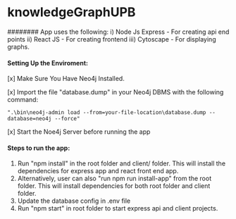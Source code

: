 # knowledgeGraphUPB

######## App uses the following:
i) Node Js Express - For creating api end points
ii) React JS - For creating frontend
iii) Cytoscape - For displaying graphs.

#### Setting Up the Enviroment:

[x] Make Sure You Have Neo4j Installed.

[x] Import the file "database.dump" in your Neo4j DBMS with the following command:
```
".\bin\neo4j-admin load --from=your-file-location\database.dump --database=neo4j --force"
```

[x] Start the Noe4j Server before running the app


#### Steps to run the app:
1. Run "npm install" in the root folder and client/ folder. This will install the dependencies for express app and react front end app.
2. Alternatively, user can also "run npm run install-app" from the root folder. This will install dependencies for both root folder and client folder.
3. Update the database config in .env file
4. Run "npm start" in root folder to start express api and client projects.
